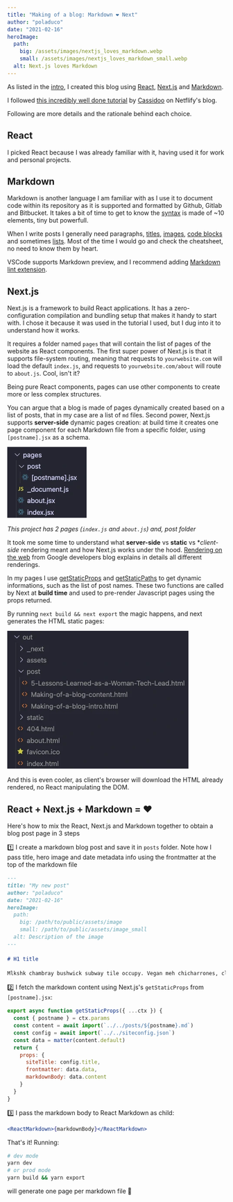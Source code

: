 ```yaml
---
title: "Making of a blog: Markdown ❤️ Next"
author: "poladuco"
date: "2021-02-16"
heroImage: 
  path: 
    big: /assets/images/nextjs_loves_markdown.webp
    small: /assets/images/nextjs_loves_markdown_small.webp
  alt: Next.js loves Markdown
---
```


As listed in the [intro](https://www.poladuco.com/Making-of-a-blog-intro), I created this blog using [React](https://reactjs.org/), [Next.js](https://nextjs.org/) and [Markdown](https://github.com/remarkjs/react-markdown).

I followed [this incredibly well done tutorial](https://www.netlify.com/blog/2020/05/04/building-a-markdown-blog-with-next-9.4-and-netlify/) by [Cassidoo](https://twitter.com/cassidoo) on Netflify's blog.

Following are more details and the rationale behind each choice.

## React

I picked React because I was already familiar with it, having used it for work and personal projects.

## Markdown

Markdown is another language I am familiar with as I use it to document code within its repository as it is supported and formatted by Github, Gitlab and Bitbucket. It takes a bit of time to get to know the [syntax](https://github.com/adam-p/markdown-here/wiki/Markdown-Cheatsheet) is made of ~10 elements, tiny but powerfull.

When I write posts I generally need paragraphs, [titles](https://github.com/adam-p/markdown-here/wiki/Markdown-Cheatsheet#headers), [images](https://github.com/adam-p/markdown-here/wiki/Markdown-Cheatsheet#images), [code blocks](https://github.com/adam-p/markdown-here/wiki/Markdown-Cheatsheet#code-and-syntax-highlighting) and sometimes [lists](https://github.com/adam-p/markdown-here/wiki/Markdown-Cheatsheet#lists). Most of the time I would go and check the cheatsheet, no need to know them by heart.

VSCode supports Markdown preview, and I recommend adding [Markdown lint extension](https://marketplace.visualstudio.com/items?itemName=DavidAnson.vscode-markdownlint).

## Next.js

Next.js is a framework to build React applications. It has a zero-configuration compilation and bundling setup that makes it handy to start with. I chose it because it was used in the tutorial I used, but I dug into it to understand how it works.

It requires a folder named `pages` that will contain the list of pages of the website as React components. The first super power of Next.js is that it supports file-system routing, meaning that requests to `yourwebsite.com` will load the default `index.js`, and requests to `yourwebsite.com/about` will route to `about.js`. Cool, isn't it?

Being pure React components, pages can use other components to create more or less complex structures.

You can argue that a blog is made of pages dynamically created based on a list of posts, that in my case are a list of `md` files. Second power, Next.js supports **server-side** dynamic pages creation: at build time it creates one page component for each Markdown file from a specific folder, using `[postname].jsx` as a schema.

![This project's posts folder containing 2 files, index.js and about.js, plus a post folder][pages_folder]

*This project has 2 pages (`index.js` and `about.js`) and, post folder*

It took me some time to understand what **server-side** vs **static** vs **client-side* rendering meant and how Next.js works under the hood. [Rendering on the web](https://developers.google.com/web/updates/2019/02/rendering-on-the-web) from Google developers blog explains in details all different renderings.

In my pages I use [getStaticProps](https://github.com/pducolin/blog/blob/main/pages/post/%5Bpostname%5D.jsx#L80) and [getStaticPaths](https://github.com/pducolin/blog/blob/main/pages/post/%5Bpostname%5D.jsx#L96) to get dynamic informations, such as the list of post names. These two functions are called by Next at **build time** and used to pre-render Javascript pages using the props returned. 

By running `next build && next export` the magic happens, and next generates the HTML static pages:

![This project's out folder with build time, static html pages][out_folder]

And this is even cooler, as client's browser will download the HTML already rendered, no React manipulating the DOM.

## React + Next.js + Markdown = ❤️

Here's how to mix the React, Next.js and Markdown together to obtain a blog post page in 3 steps

1️⃣  I create a markdown blog post and save it in `posts` folder. Note how I pass title, hero image and date metadata info using the frontmatter at the top of the markdown file

```md
---
title: "My new post"
author: "poladuco"
date: "2021-02-16"
heroImage: 
  path: 
    big: /path/to/public/assets/image
    small: /path/to/public/assets/image_small
  alt: Description of the image
---

# H1 title

Mlkshk chambray bushwick subway tile occupy. Vegan meh chicharrones, cliche fam etsy viral tousled forage pork belly ramps migas coloring book banjo. Organic banh mi keytar shaman trust fund, pok pok cliche. Williamsburg shoreditch prism, green juice disrupt blog tbh retro hexagon waistcoat before they sold out biodiesel godard ethical.
```

2️⃣ I fetch the markdown content using Next.js's `getStaticProps` from `[postname].jsx`:

```js
export async function getStaticProps({ ...ctx }) {
  const { postname } = ctx.params
  const content = await import(`../../posts/${postname}.md`)
  const config = await import(`../../siteconfig.json`)
  const data = matter(content.default)
  return {
    props: {
      siteTitle: config.title,
      frontmatter: data.data,
      markdownBody: data.content
    }
  }
}
```

3️⃣ I pass the markdown body to React Markdown as child:

```jsx
<ReactMarkdown>{markdownBody}</ReactMarkdown>
```

That's it! Running:

```bash
# dev mode
yarn dev
# or prod mode
yarn build && yarn export
```

will generate one page per markdown file 🎉

[pages_folder]: https://raw.githubusercontent.com/pducolin/blog/main/public/assets/images/nextjs_pages.webp "This project has 2 pages (`index.js` and `about.js`)"
[out_folder]: https://raw.githubusercontent.com/pducolin/blog/main/public/assets/images/build_and_export.webp "This project out folder"

